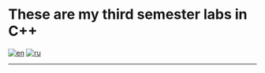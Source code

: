 # These are my third semester labs in C++
[![en](https://img.shields.io/badge/lang-en-red.svg)](https://github.com/nikolay2022/sem3_c-/blob/main/README.md)
[![ru](https://img.shields.io/badge/lang-ru-green.svg)](https://github.com/nikolay2022/sem3_c-/blob/main/README.ru.md)

---

